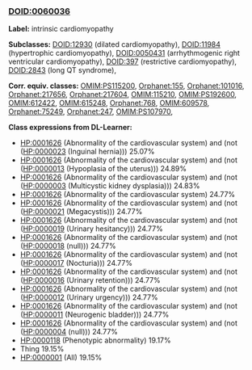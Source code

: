 
### [DOID:0060036](http://purl.obolibrary.org/obo/DOID_0060036)
**Label:** intrinsic cardiomyopathy

**Subclasses:** [DOID:12930](http://purl.obolibrary.org/obo/DOID_12930) (dilated cardiomyopathy), [DOID:11984](http://purl.obolibrary.org/obo/DOID_11984) (hypertrophic cardiomyopathy), [DOID:0050431](http://purl.obolibrary.org/obo/DOID_0050431) (arrhythmogenic right ventricular cardiomyopathy), [DOID:397](http://purl.obolibrary.org/obo/DOID_397) (restrictive cardiomyopathy), [DOID:2843](http://purl.obolibrary.org/obo/DOID_2843) (long QT syndrome), 

**Corr. equiv. classes:** [OMIM:PS115200](http://purl.obolibrary.org/obo/OMIM_PS115200), [Orphanet:155](http://www.orpha.net/ORDO/Orphanet_155), [Orphanet:101016](http://www.orpha.net/ORDO/Orphanet_101016), [Orphanet:217656](http://www.orpha.net/ORDO/Orphanet_217656), [Orphanet:217604](http://www.orpha.net/ORDO/Orphanet_217604), [OMIM:115210](http://purl.obolibrary.org/obo/OMIM_115210), [OMIM:PS192600](http://purl.obolibrary.org/obo/OMIM_PS192600), [OMIM:612422](http://purl.obolibrary.org/obo/OMIM_612422), [OMIM:615248](http://purl.obolibrary.org/obo/OMIM_615248), [Orphanet:768](http://www.orpha.net/ORDO/Orphanet_768), [OMIM:609578](http://purl.obolibrary.org/obo/OMIM_609578), [Orphanet:75249](http://www.orpha.net/ORDO/Orphanet_75249), [Orphanet:247](http://www.orpha.net/ORDO/Orphanet_247), [OMIM:PS107970](http://purl.obolibrary.org/obo/OMIM_PS107970), 

**Class expressions from DL-Learner:**

- [HP:0001626](http://purl.obolibrary.org/obo/HP_0001626) (Abnormality of the cardiovascular system) and (not ([HP:0000023](http://purl.obolibrary.org/obo/HP_0000023) (Inguinal hernia))) 25.07%
- [HP:0001626](http://purl.obolibrary.org/obo/HP_0001626) (Abnormality of the cardiovascular system) and (not ([HP:0000013](http://purl.obolibrary.org/obo/HP_0000013) (Hypoplasia of the uterus))) 24.89%
- [HP:0001626](http://purl.obolibrary.org/obo/HP_0001626) (Abnormality of the cardiovascular system) and (not ([HP:0000003](http://purl.obolibrary.org/obo/HP_0000003) (Multicystic kidney dysplasia))) 24.83%
- [HP:0001626](http://purl.obolibrary.org/obo/HP_0001626) (Abnormality of the cardiovascular system) 24.77%
- [HP:0001626](http://purl.obolibrary.org/obo/HP_0001626) (Abnormality of the cardiovascular system) and (not ([HP:0000021](http://purl.obolibrary.org/obo/HP_0000021) (Megacystis))) 24.77%
- [HP:0001626](http://purl.obolibrary.org/obo/HP_0001626) (Abnormality of the cardiovascular system) and (not ([HP:0000019](http://purl.obolibrary.org/obo/HP_0000019) (Urinary hesitancy))) 24.77%
- [HP:0001626](http://purl.obolibrary.org/obo/HP_0001626) (Abnormality of the cardiovascular system) and (not ([HP:0000018](http://purl.obolibrary.org/obo/HP_0000018) (null))) 24.77%
- [HP:0001626](http://purl.obolibrary.org/obo/HP_0001626) (Abnormality of the cardiovascular system) and (not ([HP:0000017](http://purl.obolibrary.org/obo/HP_0000017) (Nocturia))) 24.77%
- [HP:0001626](http://purl.obolibrary.org/obo/HP_0001626) (Abnormality of the cardiovascular system) and (not ([HP:0000016](http://purl.obolibrary.org/obo/HP_0000016) (Urinary retention))) 24.77%
- [HP:0001626](http://purl.obolibrary.org/obo/HP_0001626) (Abnormality of the cardiovascular system) and (not ([HP:0000012](http://purl.obolibrary.org/obo/HP_0000012) (Urinary urgency))) 24.77%
- [HP:0001626](http://purl.obolibrary.org/obo/HP_0001626) (Abnormality of the cardiovascular system) and (not ([HP:0000011](http://purl.obolibrary.org/obo/HP_0000011) (Neurogenic bladder))) 24.77%
- [HP:0001626](http://purl.obolibrary.org/obo/HP_0001626) (Abnormality of the cardiovascular system) and (not ([HP:0000004](http://purl.obolibrary.org/obo/HP_0000004) (null))) 24.77%
- [HP:0000118](http://purl.obolibrary.org/obo/HP_0000118) (Phenotypic abnormality) 19.17%
- Thing 19.15%
- [HP:0000001](http://purl.obolibrary.org/obo/HP_0000001) (All) 19.15%


